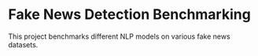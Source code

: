 # Fake News Detection Benchmarking
This project benchmarks different NLP models on various fake news datasets.